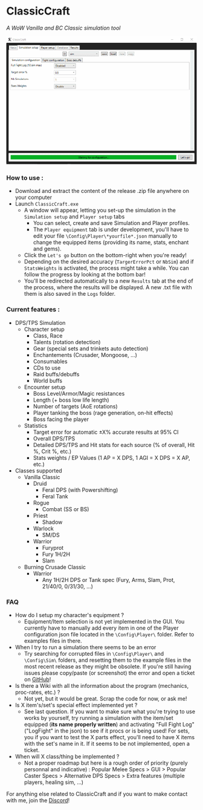 # ClassicCraft
*A WoW Vanilla and BC Classic simulation tool*

![Showcase GIF](/showcase.gif)

### How to use :
- Download and extract the content of the release .zip file anywhere on your computer
- Launch `ClassicCraft.exe`
	- A window will appear, letting you set-up the simulation in the `Simulation setup` and `Player setup` tabs
		- You can select, create and save Simulation and Player profiles.
		- The `Player equipment` tab is under development, you'll have to edit your file `\Config\Player\*yourfile*.json` manually to change the equipped items (providing its name, stats, enchant and gems).
	- Click the `Let's go` button on the bottom-right when you're ready!
	- Depending on the desired accuracy (`TargerErrorPct` or `NbSim`) and if `StatsWeights` is activated, the process might take a while. You can follow the progress by looking at the bottom bar!
	- You'll be redirected automatically to a new `Results` tab at the end of the process, where the results will be displayed. A new .txt file with them is also saved in the `Logs` folder.

### Current features :
- DPS/TPS Simulation
	- Character setup
		- Class, Race
		- Talents (rotation detection)
		- Gear (special sets and trinkets auto detection)
		- Enchantements (Crusader, Mongoose, ...)
		- Consumables
		- CDs to use
		- Raid buffs/debuffs
		- World buffs
	- Encounter setup
		- Boss Level/Armor/Magic resistances
		- Length (+ boss low life length)
		- Number of targets (AoE rotations)
		- Player tanking the boss (rage generation, on-hit effects)
		- Boss facing the player
	- Statistics
		- Target error for automatic ±X% accurate results at 95% CI
		- Overall DPS/TPS
		- Detailed DPS/TPS and Hit stats for each source (% of overall, Hit %, Crit %, etc.)
		- Stats weights / EP Values (1 AP = X DPS, 1 AGI = X DPS = X AP, etc.)
- Classes supported
	- Vanilla Classic
		- Druid
			- Feral DPS (with Powershifting)
			- Feral Tank
		- Rogue
			- Combat (SS or BS)
		- Priest
			- Shadow
		- Warlock
			- SM/DS
		- Warrior
			- Furyprot
			- Fury 1H/2H
			- Slam
	- Burning Crusade Classic
		- Warrior
			- Any 1H/2H DPS or Tank spec (Fury, Arms, Slam, Prot, 21/40/0, 0/31/30, ...)

### FAQ
- How do I setup my character's equipment ?
	- Equipment/Item selection is not yet implemented in the GUI. You currently have to manually add every item in one of the Player configuration json file located in the `\Config\Player\` folder. Refer to examples files in there.
- When I try to run a simulation there seems to be an error
	- Try searching for corrupted files in `\Config\Player\` and `\Config\Sim\` folders, and resetting them to the example files in the most recent release as they might be obsolete. If you're still having issues please copy/paste (or screenshot) the error and open a ticket on [GitHub](https://github.com/Zwyk/ClassicCraft/issues)!
- Is there a Wiki with all the information about the program (mechanics, proc-rates, etc.) ?
	- Not yet, but it would be great. Scrap the code for now, or ask me!
- Is X item's/set's special effect implemented yet ?
	- See last question. If you want to make sure what you're trying to use works by yourself, try running a simulation with the item/set equipped (__its name properly written__) and activating "Full Fight Log" ("LogFight" in the json) to see if it procs or is being used! For sets, you if you want to test the X parts effect, you'll need to have X items with the set's name in it. If it seems to be not implemented, open a ticket.
- When will X class/thing be implemented ?
	- Not a proper roadmap but here is a rough order of priority (purely personnal and indicative) : Popular Melee Specs > GUI > Popular Caster Specs > Alternative DPS Specs > Extra features (multiple players, healing sim, ...)


For anything else related to ClassicCraft and if you want to make contact with me, join the [Discord](https://discord.gg/tG4q7HE)!
